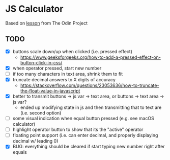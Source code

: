 # JS Calculator

Based on [lesson](https://www.theodinproject.com/courses/foundations/lessons/calculator) from The Odin Project

## TODO

* [x] buttons scale down/up when clicked (i.e. pressed effect)
	* https://www.geeksforgeeks.org/how-to-add-a-pressed-effect-on-button-click-in-css/
* [x] when operator pressed, start new number
* [ ] if too many characters in text area, shrink them to fit
* [x] truncate decimal answers to X digits of accuracy
	* https://stackoverflow.com/questions/23053636/how-to-truncate-the-float-value-in-javascript
* [x] better to transmit buttons -> js var -> text area, or buttons -> text area -> js var?
	* ended up modifying state in js and then transmitting that to text are (i.e. second option)
* [ ] some visual indication when equal button pressed (e.g. see macOS calculator)
* [ ] highlight operator button to show that its the "active" operator
* [ ] floating point support (i.e. can enter decimal, and properly displaying decimal w/ leading 0)
* [x] BUG: everything should be cleared if start typing new number right after equals